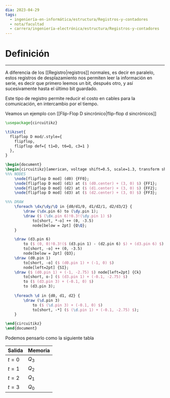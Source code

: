 ```yaml
---
dia: 2023-04-29
tags:
  - ingeniería-en-informática/estructura/Registros-y-contadores
  - nota/facultad
  - carrera/ingeniería-electrónica/estructura/Registros-y-contadores
---
```

# Definición
---
A diferencia de los [[Registro|registros]] normales, es decir en paralelo, estos registros de desplazamiento nos permiten leer la información en serie, es decir que primero leemos un bit, después otro, y así sucesivamente hasta el último bit guardado.

Este tipo de registro permite reducir el costo en cables para la comunicación, en intercambio por el tiempo.

Veamos un ejemplo con [[Flip-Flop D sincrónico|flip-flop d sincrónicos]]

```tikz
\usepackage{circuitikz} 

\tikzset{
  flipflop D mod/.style={
    flipflop,
    flipflop def={ t1=D, t6=Q, c3=1 }
  },
}

\begin{document} 
\begin{circuitikz}[american, voltage shift=0.5, scale=1.3, transform shape, thick]
%%% NODES	
	\node[flipflop D mod] (d0) {FF0};
	\node[flipflop D mod] (d1) at ($ (d0.center) + (3, 0) $) {FF1};
	\node[flipflop D mod] (d2) at ($ (d1.center) + (3, 0) $) {FF2};
	\node[flipflop D mod] (d3) at ($ (d2.center) + (3, 0) $) {FF3};

%%% DRAW
	\foreach \dx/\dy/\Q in {d0/d1/0, d1/d2/1, d2/d3/2} {
		\draw (\dx.pin 6) to (\dy.pin 1);
		\draw ($ (\dx.pin 6)!0.3!(\dy.pin 1) $)
			to[short, *-o] ++ (0, -3.5)
			node[below = 2pt] {Q\Q};
	}

	\draw (d3.pin 6) 
		to ($ (0, 0)!0.3!($ (d3.pin 1) - (d2.pin 6) $) + (d3.pin 6) $)
		to[short, -o] ++ (0, -3.5)
		node[below = 2pt] {Q3};
	\draw (d0.pin 1) 
		to[short, -o] ($ (d0.pin 1) + (-1, 0) $)
		node[left=2pt] {SI};
	\draw ($ (d0.pin 1) + (-1, -2.75) $) node[left=2pt] {Ck}
		to[short, o-] ($ (d3.pin 1) + (-0.1, -2.75) $)
		to ($ (d3.pin 3) + (-0.1, 0) $)
		to (d3.pin 3);
	
	\foreach \d in {d0, d1, d2} {
		\draw (\d.pin 3)
			to ($ (\d.pin 3) + (-0.1, 0) $)
			to[short, -*] ($ (\d.pin 1) + (-0.1, -2.75) $);
	}

\end{circuitikz}
\end{document}
```

Podemos pensarlo como la siguiente tabla

| Salida | Memoria |
| ---- | ---- |
| $t = 0$ | $Q_3$ |
| $t = 1$ | $Q_2$ |
| $t = 2$ | $Q_1$ |
| $t = 3$ | $Q_0$ |

